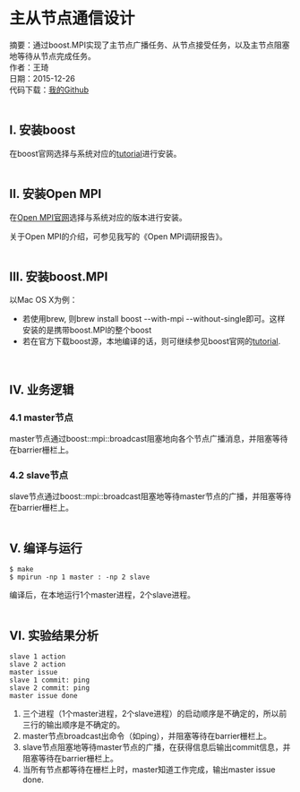 # 主从节点通信设计
 
摘要：通过boost.MPI实现了主节点广播任务、从节点接受任务，以及主节点阻塞地等待从节点完成任务。  
作者：王琦  
日期：2015-12-26  
代码下载：[我的Github](https://github.com/stephenwww/master_and_slave)   
<br>

## I. 安装boost

在boost官网选择与系统对应的[tutorial](http://www.boost.org/doc/libs/1_60_0/more/getting_started/)进行安装。  
<br>

## II. 安装Open MPI

在[Open MPI官网](http://www.open-mpi.org/)选择与系统对应的版本进行安装。  

关于Open MPI的介绍，可参见我写的《Open MPI调研报告》。  
<br>

## III. 安装boost.MPI

以Mac OS X为例：

- 若使用brew, 则brew install boost --with-mpi --without-single即可。这样安装的是携带boost.MPI的整个boost
- 若在官方下载boost源，本地编译的话，则可继续参见boost官网的[tutorial](http://www.boost.org/doc/libs/1_60_0/more/getting_started/).  
<br>

## IV. 业务逻辑

### 4.1 master节点

master节点通过boost::mpi::broadcast阻塞地向各个节点广播消息，并阻塞等待在barrier栅栏上。

### 4.2 slave节点

slave节点通过boost::mpi::broadcast阻塞地等待master节点的广播，并阻塞等待在barrier栅栏上。  
<br>

## V. 编译与运行

    $ make 
    $ mpirun -np 1 master : -np 2 slave

编译后，在本地运行1个master进程，2个slave进程。  
<br>

## VI. 实验结果分析

    slave 1 action
    slave 2 action
    master issue
    slave 1 commit: ping
    slave 2 commit: ping
    master issue done

1. 三个进程（1个master进程，2个slave进程）的启动顺序是不确定的，所以前三行的输出顺序是不确定的。
2. master节点broadcast出命令（如ping），并阻塞等待在barrier栅栏上。
3. slave节点阻塞地等待master节点的广播，在获得信息后输出commit信息，并阻塞等待在barrier栅栏上。
4. 当所有节点都等待在栅栏上时，master知道工作完成，输出master issue done.

